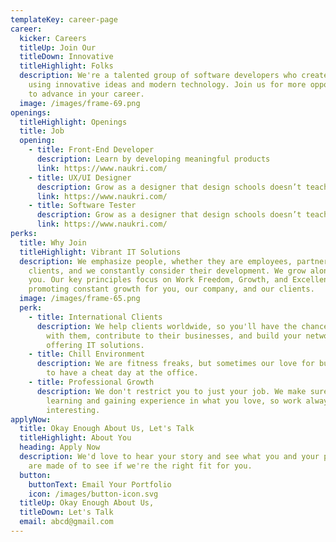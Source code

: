 ```yaml
---
templateKey: career-page
career:
  kicker: Careers
  titleUp: Join Our
  titleDown: Innovative
  titleHighlight: Folks
  description: We're a talented group of software developers who create new things
    using innovative ideas and modern technology. Join us for more opportunities
    to advance in your career.
  image: /images/frame-69.png
openings:
  titleHighlight: Openings
  title: Job
  opening:
    - title: Front-End Developer
      description: Learn by developing meaningful products
      link: https://www.naukri.com/
    - title: UX/UI Designer
      description: Grow as a designer that design schools doesn’t teach you
      link: https://www.naukri.com/
    - title: Software Tester
      description: Grow as a designer that design schools doesn’t teach you
      link: https://www.naukri.com/
perks:
  title: Why Join
  titleHighlight: Vibrant IT Solutions
  description: We emphasize people, whether they are employees, partners, or
    clients, and we constantly consider their development. We grow along with
    you. Our key principles focus on Work Freedom, Growth, and Excellence,
    promoting constant growth for you, our company, and our clients.
  image: /images/frame-65.png
  perk:
    - title: International Clients
      description: We help clients worldwide, so you'll have the chance to collaborate
        with them, contribute to their businesses, and build your network by
        offering IT solutions.
    - title: Chill Environment
      description: We are fitness freaks, but sometimes our love for burgers leads us
        to have a cheat day at the office.
    - title: Professional Growth
      description: We don't restrict you to just your job. We make sure you keep
        learning and gaining experience in what you love, so work always stays
        interesting.
applyNow:
  title: Okay Enough About Us, Let's Talk
  titleHighlight: About You
  heading: Apply Now
  description: We'd love to hear your story and see what you and your past work
    are made of to see if we're the right fit for you.
  button:
    buttonText: Email Your Portfolio
    icon: /images/button-icon.svg
  titleUp: Okay Enough About Us,
  titleDown: Let's Talk
  email: abcd@gmail.com
---
```


